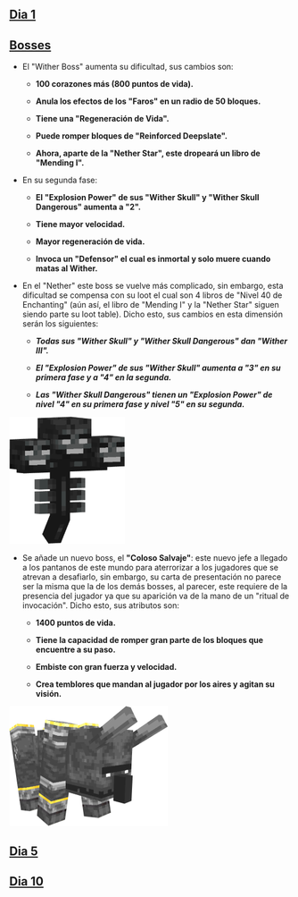 ## [Dia 1](https://github.com/MiguelVeraXd/Valley-Dimensional-Wiki/blob/main/Main/Wiki/dia%200.md) 

## [Bosses](https://github.com/MiguelVeraXd/Valley-Dimensional-Wiki/blob/main/Main/Wiki/bosses.md)
* El "Wither Boss" aumenta su dificultad, sus cambios son:

  - __100 corazones más (800 puntos de vida).__

  - __Anula los efectos de los "Faros" en un radio de 50 bloques.__

  - __Tiene una "Regeneración de Vida".__

  - __Puede romper bloques de "Reinforced Deepslate".__ 

  - __Ahora, aparte de la "Nether Star", este dropeará un libro de "Mending I".__

* En su segunda fase:

  - __El "Explosion Power" de sus "Wither Skull" y "Wither Skull Dangerous" aumenta a "2".__ 

  - __Tiene mayor velocidad.__

  - __Mayor regeneración de vida.__

  - __Invoca un "Defensor" el cual es inmortal y solo muere cuando matas al Wither.__

* En el "Nether" este boss se vuelve más complicado, sin embargo, esta dificultad se compensa con su loot el cual son 4 libros de "Nivel 40 de Enchanting" (aún así, el libro de "Mending I" y la "Nether Star" siguen siendo parte su loot table). Dicho esto, sus cambios en esta dimensión serán los siguientes:

  - __*Todas sus "Wither Skull" y "Wither Skull Dangerous" dan "Wither III".*__

  - __*El "Explosion Power" de sus "Wither Skull" aumenta a "3" en su primera fase y a "4" en la segunda.*__

  - __*Las "Wither Skull Dangerous" tienen un "Explosion Power" de nivel "4" en su primera fase y nivel "5" en su segunda.*__

![wither_boss](https://github.com/MiguelVeraXd/Valley-Dimensional-Wiki/blob/main/Main/Wiki/assets/bosses/wither_boss.png)

* Se añade un nuevo boss, el __"Coloso Salvaje"__: este nuevo jefe a llegado a los pantanos de este mundo para aterrorizar a los jugadores que se atrevan a desafiarlo, sin embargo, su carta de presentación no parece ser la misma que la de los demás bosses, al parecer, este requiere de la presencia del jugador ya que su aparición va de la mano de un "ritual de invocación". Dicho esto, sus atributos son:

  - __1400 puntos de vida.__
 
  - __Tiene la capacidad de romper gran parte de los bloques que encuentre a su paso.__
 
  - __Embiste con gran fuerza y velocidad.__

  - __Crea temblores que mandan al jugador por los aires y agitan su visión.__

![coloso_salvaje](https://github.com/MiguelVeraXd/Valley-Dimensional-Wiki/blob/main/Main/Wiki/assets/bosses/coloso_salvaje.png)

## [Dia 5](https://github.com/MiguelVeraXd/Valley-Dimensional-Wiki/blob/main/Main/Wiki/dia%2010.md)



## [Dia 10](https://github.com/MiguelVeraXd/Valley-Dimensional-Wiki/blob/main/Main/Wiki/dia%2010.md)
